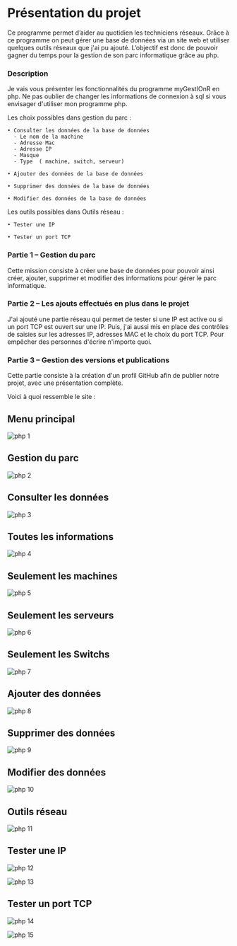 # Présentation du projet

Ce programme permet d’aider au quotidien les techniciens réseaux. 
Grâce à ce programme on peut gérer une base de données via un site web et utiliser quelques outils réseaux que j'ai pu ajouté.
L’objectif est donc de pouvoir gagner du temps pour la gestion de son parc informatique grâce au php.

### Description

Je vais vous présenter les fonctionnalités du programme myGestIOnR en php. 
Ne pas oublier de changer les informations de connexion à sql si vous envisager d'utiliser mon programme php.

Les choix possibles dans gestion du parc : 

    • Consulter les données de la base de données
      - Le nom de la machine
      - Adresse Mac
      - Adresse IP
      - Masque
      - Type  ( machine, switch, serveur)
      
    • Ajouter des données de la base de données

    • Supprimer des données de la base de données

    • Modifier des données de la base de données

Les outils possibles dans Outils réseau : 

    • Tester une IP
      
    • Tester un port TCP

### Partie 1 – Gestion du parc

Cette mission consiste à créer une base de données pour pouvoir ainsi créer, ajouter, supprimer et modifier des informations pour gérer le parc informatique.

### Partie 2 – Les ajouts effectués en plus dans le projet

J'ai ajouté une partie réseau qui permet de tester si une IP est active ou si un port TCP est ouvert sur une IP. Puis, j'ai aussi mis en place des contrôles de saisies sur les adresses IP, adresses MAC et le choix du port TCP. Pour empêcher des personnes d'écrire n'importe quoi.

### Partie 3 – Gestion des versions et publications

Cette partie consiste à la création d'un profil GitHub afin de publier notre projet, avec une présentation complète.

Voici à quoi ressemble le site :

## Menu principal
![php 1](https://github.com/LeroyTheo2004/myGestIOnRPHP/assets/129506753/e69b1eea-1ab2-4153-88b9-f7239029e883)

## Gestion du parc
![php 2](https://github.com/LeroyTheo2004/myGestIOnRPHP/assets/129506753/323cbc88-f80f-40b9-a891-d7739b2a6610)

## Consulter les données
![php 3](https://github.com/LeroyTheo2004/myGestIOnRPHP/assets/129506753/01475c2f-0578-4e47-9b93-f7cd3eb3b1ae)

## Toutes les informations
![php 4](https://github.com/LeroyTheo2004/myGestIOnRPHP/assets/129506753/f3ee5e9b-d55d-4e1a-ae5b-29f32b8a9b73)

## Seulement les machines
![php 5](https://github.com/LeroyTheo2004/myGestIOnRPHP/assets/129506753/23dfef85-318e-4aa0-9cc4-3ff040f0cb88)

## Seulement les serveurs
![php 6](https://github.com/LeroyTheo2004/myGestIOnRPHP/assets/129506753/3361b1b9-7490-4ccb-8119-605567f58f47)

## Seulement les Switchs
![php 7](https://github.com/LeroyTheo2004/myGestIOnRPHP/assets/129506753/e45192ed-b79b-4d26-b7e6-944ab7aab7ad)

## Ajouter des données
![php 8](https://github.com/LeroyTheo2004/myGestIOnRPHP/assets/129506753/c2dd6ed2-4faa-4157-b091-7e933dbe4d84)

## Supprimer des données
![php 9](https://github.com/LeroyTheo2004/myGestIOnRPHP/assets/129506753/4d6809d5-7c15-452f-887e-14d6d96cb0c4)

## Modifier des données
![php 10](https://github.com/LeroyTheo2004/myGestIOnRPHP/assets/129506753/42e7b7be-7100-418f-8ef0-0b099aa0aa53)

## Outils réseau
![php 11](https://github.com/LeroyTheo2004/myGestIOnRPHP/assets/129506753/609558ad-0dcc-4d7c-8ccc-ddf99982a106)

## Tester une IP
![php 12](https://github.com/LeroyTheo2004/myGestIOnRPHP/assets/129506753/14acff92-90d6-4633-877e-c7005182d91b)

![php 13](https://github.com/LeroyTheo2004/myGestIOnRPHP/assets/129506753/b9ccfa08-a0d2-4239-9a28-e6948d914b93)

## Tester un port TCP
![php 14](https://github.com/LeroyTheo2004/myGestIOnRPHP/assets/129506753/4107688d-d424-4d2e-802b-dc2c42f0aa09)

![php 15](https://github.com/LeroyTheo2004/myGestIOnRPHP/assets/129506753/9812173c-77ee-47ed-b1af-48ecef672555)


